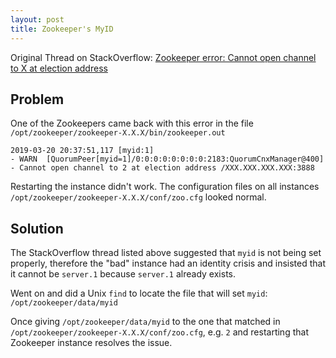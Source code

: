 ```yaml
---
layout: post
title: Zookeeper's MyID
---
```


Original Thread on StackOverflow: [Zookeeper error: Cannot open channel to X at election address](https://stackoverflow.com/questions/30940981/zookeeper-error-cannot-open-channel-to-x-at-election-address)

## Problem ##

One of the Zookeepers came back with this error in the file `/opt/zookeeper/zookeeper-X.X.X/bin/zookeeper.out`
```
2019-03-20 20:37:51,117 [myid:1] 
- WARN  [QuorumPeer[myid=1]/0:0:0:0:0:0:0:0:2183:QuorumCnxManager@400] 
- Cannot open channel to 2 at election address /XXX.XXX.XXX.XXX:3888
```

Restarting the instance didn't work. The configuration files on all instances `/opt/zookeeper/zookeeper-X.X.X/conf/zoo.cfg` looked normal.

## Solution ##

The StackOverflow thread listed above suggested that `myid` is not being set properly, therefore the "bad" instance had an identity crisis and insisted that it cannot be `server.1` because `server.1` already exists.

Went on and did a Unix `find` to locate the file that will set `myid`: `/opt/zookeeper/data/myid`

Once giving `/opt/zookeeper/data/myid` to the one that matched in `/opt/zookeeper/zookeeper-X.X.X/conf/zoo.cfg`, e.g. `2` and restarting that Zookeeper instance resolves the issue.